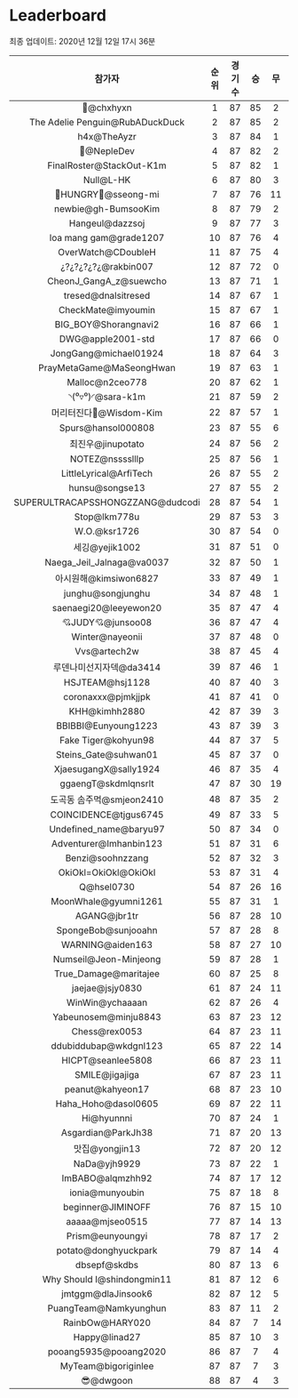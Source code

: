 # Leaderboard
최종 업데이트: 2020년 12월 12일 17시 36분




| 참가자 | 순위 | 경기수 | 승 | 무 | 패 | 승점 |
|:---:|:---:|:---:|:---:|:---:|:---:|:---:|
| 👑@chxhyxn | 1 | 87 | 85 | 2 | 0 | 257 |
| The Adelie Penguin@RubADuckDuck | 2 | 87 | 85 | 2 | 0 | 257 |
| h4x@TheAyzr | 3 | 87 | 84 | 1 | 2 | 253 |
| 🥈@NepleDev | 4 | 87 | 82 | 2 | 3 | 248 |
| FinalRoster@StackOut-K1m | 5 | 87 | 82 | 1 | 4 | 247 |
| Null@L-HK | 6 | 87 | 80 | 3 | 4 | 243 |
| 🍗HUNGRY🍗@sseong-mi | 7 | 87 | 76 | 11 | 0 | 239 |
| newbie@gh-BumsooKim | 8 | 87 | 79 | 2 | 6 | 239 |
| Hangeul@dazzsoj | 9 | 87 | 77 | 3 | 7 | 234 |
| loa mang gam@grade1207 | 10 | 87 | 76 | 4 | 7 | 232 |
| OverWatch@CDoubleH | 11 | 87 | 75 | 4 | 8 | 229 |
| ¿?¿?¿?¿?¿@rakbin007 | 12 | 87 | 72 | 0 | 15 | 216 |
| CheonJ_GangA_z@suewcho | 13 | 87 | 71 | 1 | 15 | 214 |
| tresed@dnalsitresed | 14 | 87 | 67 | 1 | 19 | 202 |
| CheckMate@imyoumin | 15 | 87 | 67 | 1 | 19 | 202 |
| BIG_BOY@Shorangnavi2 | 16 | 87 | 66 | 1 | 20 | 199 |
| DWG@apple2001-std | 17 | 87 | 66 | 0 | 21 | 198 |
| JongGang@michael01924 | 18 | 87 | 64 | 3 | 20 | 195 |
| PrayMetaGame@MaSeongHwan | 19 | 87 | 63 | 1 | 23 | 190 |
| Malloc@n2ceo778 | 20 | 87 | 62 | 1 | 24 | 187 |
| ◝(⁰▿⁰)◜@sara-k1m | 21 | 87 | 59 | 2 | 26 | 179 |
| 머리터진다🤯@Wisdom-Kim | 22 | 87 | 57 | 1 | 29 | 172 |
| Spurs@hansol000808 | 23 | 87 | 55 | 6 | 26 | 171 |
| 최진우@jinupotato | 24 | 87 | 56 | 2 | 29 | 170 |
| NOTEZ@nsssslllp | 25 | 87 | 56 | 1 | 30 | 169 |
| LittleLyrical@ArfiTech | 26 | 87 | 55 | 2 | 30 | 167 |
| hunsu@songse13 | 27 | 87 | 55 | 2 | 30 | 167 |
| SUPERULTRACAPSSHONGZZANG@dudcodi | 28 | 87 | 54 | 1 | 32 | 163 |
| Stop@lkm778u | 29 | 87 | 53 | 3 | 31 | 162 |
| W.O.@ksr1726 | 30 | 87 | 54 | 0 | 33 | 162 |
| 세깅@yejik1002 | 31 | 87 | 51 | 0 | 36 | 153 |
| Naega_Jeil_Jalnaga@va0037 | 32 | 87 | 50 | 1 | 36 | 151 |
| 아시원해@kimsiwon6827 | 33 | 87 | 49 | 1 | 37 | 148 |
| junghu@songjunghu | 34 | 87 | 48 | 1 | 38 | 145 |
| saenaegi20@leeyewon20 | 35 | 87 | 47 | 4 | 36 | 145 |
| 💘JUDY💘@junsoo08 | 36 | 87 | 47 | 4 | 36 | 145 |
| Winter@nayeonii | 37 | 87 | 48 | 0 | 39 | 144 |
| Vvs@artech2w | 38 | 87 | 45 | 4 | 38 | 139 |
| 루덴나미선지자덱@da3414 | 39 | 87 | 46 | 1 | 40 | 139 |
| HSJTEAM@hsj1128 | 40 | 87 | 40 | 3 | 44 | 123 |
| coronaxxx@pjmkjjpk | 41 | 87 | 41 | 0 | 46 | 123 |
| KHH@kimhh2880 | 42 | 87 | 39 | 3 | 45 | 120 |
| BBIBBI@Eunyoung1223 | 43 | 87 | 39 | 3 | 45 | 120 |
| Fake Tiger@kohyun98 | 44 | 87 | 37 | 5 | 45 | 116 |
| Steins_Gate@suhwan01 | 45 | 87 | 37 | 0 | 50 | 111 |
| XjaesugangX@sally1924 | 46 | 87 | 35 | 4 | 48 | 109 |
| ggaengT@skdmlqnsrlt | 47 | 87 | 30 | 19 | 38 | 109 |
| 도곡동 솜주먹@smjeon2410 | 48 | 87 | 35 | 2 | 50 | 107 |
| COINCIDENCE@tjgus6745 | 49 | 87 | 33 | 5 | 49 | 104 |
| Undefined_name@baryu97 | 50 | 87 | 34 | 0 | 53 | 102 |
| Adventurer@Imhanbin123 | 51 | 87 | 31 | 6 | 50 | 99 |
| Benzi@soohnzzang | 52 | 87 | 32 | 3 | 52 | 99 |
| OkiOkl=OkiOkl@OkiOkl | 53 | 87 | 31 | 4 | 52 | 97 |
| Q@hsel0730 | 54 | 87 | 26 | 16 | 45 | 94 |
| MoonWhale@gyumni1261 | 55 | 87 | 31 | 1 | 55 | 94 |
| AGANG@jbr1tr | 56 | 87 | 28 | 10 | 49 | 94 |
| SpongeBob@sunjooahn | 57 | 87 | 28 | 8 | 51 | 92 |
| WARNING@aiden163 | 58 | 87 | 27 | 10 | 50 | 91 |
| Numseil@Jeon-Minjeong | 59 | 87 | 28 | 1 | 58 | 85 |
| True_Damage@maritajee | 60 | 87 | 25 | 8 | 54 | 83 |
| jaejae@jsjy0830 | 61 | 87 | 24 | 11 | 52 | 83 |
| WinWin@ychaaaan | 62 | 87 | 26 | 4 | 57 | 82 |
| Yabeunosem@minju8843 | 63 | 87 | 23 | 12 | 52 | 81 |
| Chess@rex0053 | 64 | 87 | 23 | 11 | 53 | 80 |
| ddubiddubap@wkdgnl123 | 65 | 87 | 22 | 14 | 51 | 80 |
| HICPT@seanlee5808 | 66 | 87 | 23 | 11 | 53 | 80 |
| SMILE@jigajiga | 67 | 87 | 23 | 11 | 53 | 80 |
| peanut@kahyeon17 | 68 | 87 | 23 | 10 | 54 | 79 |
| Haha_Hoho@dasol0605 | 69 | 87 | 22 | 11 | 54 | 77 |
| Hi@hyunnni | 70 | 87 | 24 | 1 | 62 | 73 |
| Asgardian@ParkJh38 | 71 | 87 | 20 | 13 | 54 | 73 |
| 맛집@yongjin13 | 72 | 87 | 20 | 12 | 55 | 72 |
| NaDa@yjh9929 | 73 | 87 | 22 | 1 | 64 | 67 |
| ImBABO@alqmzhh92 | 74 | 87 | 17 | 12 | 58 | 63 |
| ionia@munyoubin | 75 | 87 | 18 | 8 | 61 | 62 |
| beginner@JIMINOFF | 76 | 87 | 15 | 10 | 62 | 55 |
| aaaaa@mjseo0515 | 77 | 87 | 14 | 13 | 60 | 55 |
| Prism@eunyoungyi | 78 | 87 | 17 | 2 | 68 | 53 |
| potato@donghyuckpark | 79 | 87 | 14 | 4 | 69 | 46 |
| dbsepf@skdbs | 80 | 87 | 13 | 6 | 68 | 45 |
| Why Should I@shindongmin11 | 81 | 87 | 12 | 6 | 69 | 42 |
| jmtggm@dlaJinsook6 | 82 | 87 | 12 | 5 | 70 | 41 |
| PuangTeam@Namkyunghun | 83 | 87 | 11 | 2 | 74 | 35 |
| RainbOw@HARY020 | 84 | 87 | 7 | 14 | 66 | 35 |
| Happy@linad27 | 85 | 87 | 10 | 3 | 74 | 33 |
| pooang5935@pooang2020 | 86 | 87 | 7 | 4 | 76 | 25 |
| MyTeam@bigoriginlee | 87 | 87 | 7 | 3 | 77 | 24 |
| 😎@dwgoon | 88 | 87 | 4 | 3 | 80 | 15 |